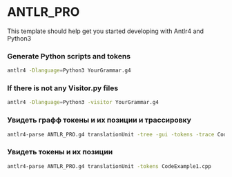 # ANTLR_PRO

This template should help get you started developing with Antlr4 and Python3

### Generate Python scripts and tokens

```sh
antlr4 -Dlanguage=Python3 YourGrammar.g4
```
### If there is not any Visitor.py files
```sh
antlr4 -Dlanguage=Python3 -visitor YourGrammar.g4
```

### Увидеть графф токены и их позиции и трассировку
```sh
antlr4-parse ANTLR_PRO.g4 translationUnit -tree -gui -tokens -trace CodeExample1.cpp
```

### Увидеть токены и их позиции 
```sh
antlr4-parse ANTLR_PRO.g4 translationUnit -tokens CodeExample1.cpp
```